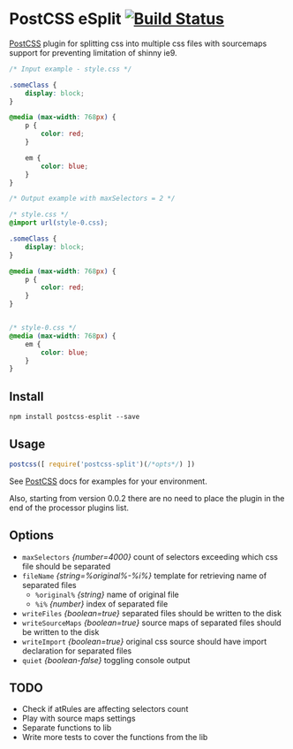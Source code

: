 # PostCSS eSplit [![Build Status][ci-img]][ci]

[PostCSS] plugin for splitting css into multiple css files with sourcemaps support for preventing limitation of shinny ie9.

[PostCSS]: https://github.com/postcss/postcss
[ci-img]:  https://travis-ci.org/VitaliyR/postcss-esplit.svg
[ci]:      https://travis-ci.org/VitaliyR/postcss-esplit

```css
/* Input example - style.css */

.someClass {
    display: block;
}

@media (max-width: 768px) {
    p {
        color: red;
    }

    em {
        color: blue;
    }
}
```

```css
/* Output example with maxSelectors = 2 */

/* style.css */
@import url(style-0.css);

.someClass {
    display: block;
}

@media (max-width: 768px) {
    p {
        color: red;
    }
}


/* style-0.css */
@media (max-width: 768px) {
    em {
        color: blue;
    }
}
```

## Install
```
npm install postcss-esplit --save
```

## Usage

```js
postcss([ require('postcss-split')(/*opts*/) ])
```

See [PostCSS] docs for examples for your environment.

Also, starting from version 0.0.2 there are no need to place the plugin in the end of the
processor plugins list.


## Options
* `maxSelectors`    *{number=4000}* count of selectors exceeding which css file should be separated
* `fileName` *{string=%original%-%i%}* template for retrieving name of separated files
    * `%original%` *{string}* name of original file
    * `%i%` *{number}* index of separated file
* `writeFiles` *{boolean=true}* separated files should be written to the disk
* `writeSourceMaps` *{boolean=true}* source maps of separated files should be written to the disk
* `writeImport` *{boolean=true}* original css source should have import declaration for separated files
* `quiet` *{boolean-false}* toggling console output

## TODO
* Check if atRules are affecting selectors count
* Play with source maps settings
* Separate functions to lib
* Write more tests to cover the functions from the lib
